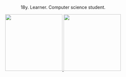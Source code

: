   <div align="center">
  <p>18y. Learner. Computer science student.</p>
  <a href="https://github.com/gabrielaugz">
  <img height="180em" src="https://github-readme-stats.vercel.app/api?username=gabrielaugz&show_icons=true&theme=merko&include_all_commits=true&count_private=true"/>
    <img height="180em" src="https://github-readme-stats.vercel.app/api/top-langs/?username=gabrielaugz&layout=compact&langs_count=7&theme=merko"/>
    </div>
